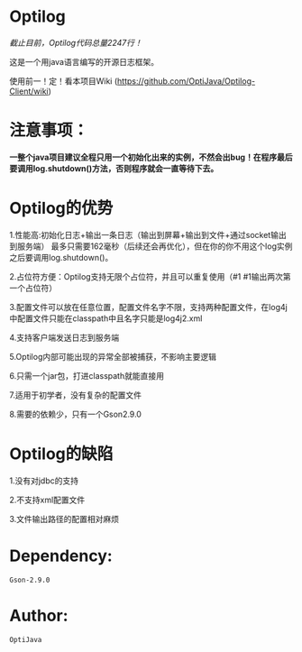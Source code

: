 # Optilog
_截止目前，Optilog代码总量2247行！_

这是一个用java语言编写的开源日志框架。

使用前一！定！看本项目Wiki (https://github.com/OptiJava/Optilog-Client/wiki) 

# 注意事项：
**一整个java项目建议全程只用一个初始化出来的实例，不然会出bug！在程序最后要调用log.shutdown()方法，否则程序就会一直等待下去。**

# Optilog的优势
1.性能高:初始化日志+输出一条日志（输出到屏幕+输出到文件+通过socket输出到服务端） 最多只需要162毫秒（后续还会再优化），但在你的你不用这个log实例之后要调用log.shutdown()。

2.占位符方便：Optilog支持无限个占位符，并且可以重复使用（#1 #1输出两次第一个占位符）

3.配置文件可以放在任意位置，配置文件名字不限，支持两种配置文件，在log4j中配置文件只能在classpath中且名字只能是log4j2.xml

4.支持客户端发送日志到服务端

5.Optilog内部可能出现的异常全部被捕获，不影响主要逻辑

6.只需一个jar包，打进classpath就能直接用

7.适用于初学者，没有复杂的配置文件

8.需要的依赖少，只有一个Gson2.9.0

# Optilog的缺陷
1.没有对jdbc的支持

2.不支持xml配置文件

3.文件输出路径的配置相对麻烦

# Dependency:
`Gson-2.9.0`

# Author:
`OptiJava`
